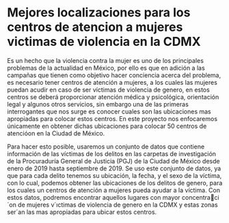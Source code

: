 # Mejores localizaciones para los centros de atencion a mujeres victimas de violencia en la CDMX

Es un hecho que la violencia contra la mujer es uno de los principales problemas de la actualidad en México, por ello es que en adición a las campañas que
tienen como objetivo hacer conciencia acerca del problema, es necesario tener centros de atención a mujeres, a los cuales las mujeres puedan acudir en caso
de ser víctimas de violencia de genero, en estos centros se deberá proporcionar atención médica y psicológica, orientación legal y algunos otros servicios, sin
embargo una de las primeras interrogantes que nos surge es conocer cuales son las ubicaciones mas apropiadas para colocar estos centros. En este proyecto nos
enfocaremos únicamente en obtener dichas ubicaciones para colocar 50 centros de atencióon en la Ciudad de México.

Para hacer esto posible, usaremos un conjunto de datos que contiene información de las víctimas de los delitos en las carpetas de investigación de la
Procuraduría General de Justicia (PGJ) de la Ciudad de México desde enero de 2019 hasta septiembre de 2019.
Se uso este conjunto de datos, ya que para cada delito tenemos su ubicación, la fecha, y el sexo de la víctima, con lo cual, podemos obtener las ubicaciones de los delitos de genero, para los cuales un centros de atención a mujeres pueda
ayudar a la víctima.
Con estos datos, podremos encontrar aquellos lugares con mayor concentraci´on de mujeres v´ıctimas de violencia de genero en la CDMX y estas zonas ser´an
las mas apropiadas para ubicar estos centros.
